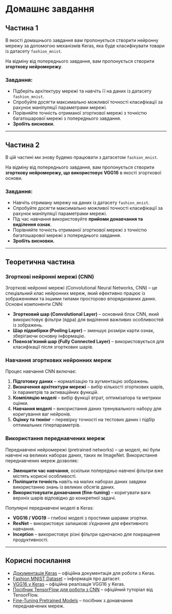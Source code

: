 # Домашнє завдання

## Частина 1  

В якості домашнього завдання вам пропонується створити нейронну мережу за допомогою механізмів Keras, яка буде класифікувати товари із датасету `fashion_mnist`.  

На відміну від попереднього завдання, вам пропонується створити **згорткову нейромережу**.  

### Завдання:
- Підберіть архітектуру мережі та навчіть її на даних із датасету `fashion_mnist`.  
- Спробуйте досягти максимально можливої точності класифікації за рахунок маніпуляції параметрами мережі.  
- Порівняйте точність отриманої згорткової мережі з точністю багатошарової мережі з попереднього завдання.  
- **Зробіть висновки.**  

---

## Частина 2  

В цій частині ми знову будемо працювати з датасетом `fashion_mnist`.  

На відміну від попереднього завдання, вам пропонується створити **згорткову нейромережу, що використовує VGG16** в якості згорткової основи.  

### Завдання:
- Навчіть отриману мережу на даних із датасету `fashion_mnist`.  
- Спробуйте досягти максимально можливої точності класифікації за рахунок маніпуляції параметрами мережі.  
- Під час навчання використовуйте **прийоми донавчання та виділення ознак**.  
- Порівняйте точність отриманої згорткової мережі з точністю багатошарової мережі з попереднього завдання.  
- **Зробіть висновки.**  

---

## Теоретична частина  

### Згорткові нейронні мережі (CNN)  
Згорткові нейронні мережі (Convolutional Neural Networks, CNN) – це спеціальний клас нейронних мереж, який ефективно працює із зображеннями та іншими типами просторово впорядкованих даних. Основні компоненти CNN:  
- **Згортковий шар (Convolutional Layer)** – основний блок CNN, який використовує фільтри (ядра) для виділення важливих особливостей із зображень.  
- **Шар підвибірки (Pooling Layer)** – зменшує розміри карти ознак, зберігаючи основну інформацію.  
- **Повнозв’язний шар (Fully Connected Layer)** – використовується для класифікації після згорткових шарів.  

### Навчання згорткових нейронних мереж  
Процес навчання CNN включає:  
1. **Підготовку даних** – нормалізацію та аугментацію зображень.  
2. **Визначення архітектури мережі** – вибір кількості згорткових шарів, їх параметрів та активаційних функцій.  
3. **Компіляцію моделі** – вибір функції втрат, оптимізатора та метрики оцінки.  
4. **Навчання моделі** – використання даних тренувального набору для коригування ваг нейронів.  
5. **Оцінку та тюнінг** – перевірку точності на тестових даних і підбір оптимальних гіперпараметрів.  

### Використання переднавчених мереж  
Переднавчені нейромережі (pretrained networks) – це моделі, які були навчені на великих наборах даних, таких як ImageNet. Використання переднавчених мереж дозволяє:  
- **Зменшити час навчання**, оскільки попередньо навчені фільтри вже містять корисні особливості.  
- **Поліпшити точність** навіть на малих наборах даних завдяки використанню знань із великих обсягів даних.  
- **Використовувати донавчання (fine-tuning)** – коригувати ваги верхніх шарів відповідно до конкретної задачі.  

Популярні переднавчені моделі в Keras:  
- **VGG16 / VGG19** – глибокі моделі з простими шарами згортки.  
- **ResNet** – використовує залишкові з’єднання для ефективного навчання.  
- **Inception** – використовує різні фільтри одночасно для покращення продуктивності.  

---

## Корисні посилання  

- [Документація Keras](https://keras.io/) – офіційна документація для роботи з Keras.  
- [Fashion MNIST Dataset](https://github.com/zalandoresearch/fashion-mnist) – інформація про датасет.  
- [VGG16 у Keras](https://keras.io/api/applications/vgg/#vgg16-function) – офіційна реалізація VGG16 у Keras.  
- [Посібник TensorFlow для роботи з CNN](https://www.tensorflow.org/tutorials/images/cnn) – офіційний туторіал від TensorFlow.  
- [Fine-Tuning Pretrained Models](https://keras.io/guides/transfer_learning/) – посібник з донавчання переднавчених мереж.  